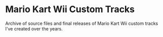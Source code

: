 # Mario Kart Wii Custom Tracks
Archive of source files and final releases of Mario Kart Wii custom tracks I've created over the years.

